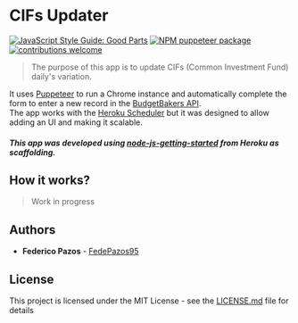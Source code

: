 # CIFs Updater
[![JavaScript Style Guide: Good Parts](https://img.shields.io/badge/code%20style-goodparts-brightgreen.svg?style=flat)](https://github.com/dwyl/goodparts "JavaScript The Good Parts")
[![NPM puppeteer package](https://img.shields.io/npm/v/puppeteer.svg)](https://npmjs.org/package/puppeteer)
[![contributions welcome](https://img.shields.io/badge/contributions-welcome-brightgreen.svg?style=flat)](https://github.com/dwyl/esta/issues)

> The purpose of this app is to update CIFs (Common Investment Fund) daily's variation.

It uses [Puppeteer](https://github.com/GoogleChrome/puppeteer) to run a Chrome instance and automatically complete the form to enter a new record in the [BudgetBakers API](http://budgetbakers.com/api).  
The app works with the [Heroku Scheduler](https://devcenter.heroku.com/articles/scheduler) but it was designed to allow adding an UI and making it scalable.

##### This app was developed using [node-js-getting-started](https://github.com/heroku/node-js-getting-started) from Heroku as scaffolding.

## How it works?
> Work in progress

## Authors

* **Federico Pazos** - [FedePazos95](https://github.com/fedepazos95)

## License

This project is licensed under the MIT License - see the [LICENSE.md](LICENSE.md) file for details